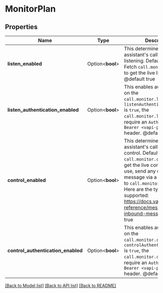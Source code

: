 # MonitorPlan

## Properties

Name | Type | Description | Notes
------------ | ------------- | ------------- | -------------
**listen_enabled** | Option<**bool**> | This determines whether the assistant's calls allow live listening. Defaults to true.  Fetch `call.monitor.listenUrl` to get the live listening URL.  @default true | [optional]
**listen_authentication_enabled** | Option<**bool**> | This enables authentication on the `call.monitor.listenUrl`.  If `listenAuthenticationEnabled` is `true`, the `call.monitor.listenUrl` will require an `Authorization: Bearer <vapi-public-api-key>` header.  @default false | [optional]
**control_enabled** | Option<**bool**> | This determines whether the assistant's calls allow live control. Defaults to true.  Fetch `call.monitor.controlUrl` to get the live control URL.  To use, send any control message via a POST request to `call.monitor.controlUrl`. Here are the types of controls supported: https://docs.vapi.ai/api-reference/messages/client-inbound-message  @default true | [optional]
**control_authentication_enabled** | Option<**bool**> | This enables authentication on the `call.monitor.controlUrl`.  If `controlAuthenticationEnabled` is `true`, the `call.monitor.controlUrl` will require an `Authorization: Bearer <vapi-public-api-key>` header.  @default false | [optional]

[[Back to Model list]](../README.md#documentation-for-models) [[Back to API list]](../README.md#documentation-for-api-endpoints) [[Back to README]](../README.md)


